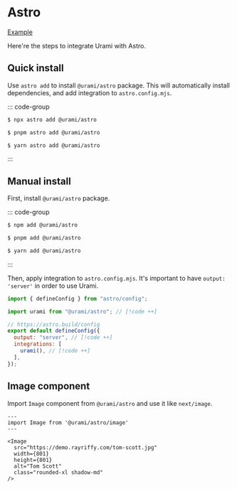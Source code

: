 # Astro

[Example](https://github.com/rayriffy/urami/tree/main/apps/examples/astro)

Here're the steps to integrate Urami with Astro.

## Quick install

Use `astro add` to install `@urami/astro` package. This will automatically install dependencies, and add integration to `astro.config.mjs`.

::: code-group

```sh [npm]
$ npx astro add @urami/astro
```

```sh [pnpm]
$ pnpm astro add @urami/astro
```

```sh [yarn]
$ yarn astro add @urami/astro
```

:::

## Manual install

First, install `@urami/astro` package.

::: code-group

```sh [npm]
$ npm add @urami/astro
```

```sh [pnpm]
$ pnpm add @urami/astro
```

```sh [yarn]
$ yarn add @urami/astro
```

:::

Then, apply integration to `astro.config.mjs`. It's important to have `output: 'server'` in order to use Urami.

```js [astro.config.mjs]
import { defineConfig } from "astro/config";

import urami from "@urami/astro"; // [!code ++]

// https://astro.build/config
export default defineConfig({
  output: "server", // [!code ++]
  integrations: [
    urami(), // [!code ++]
  ],
});
```

## Image component

Import `Image` component from `@urami/astro` and use it like `next/image`.

```astro
---
import Image from '@urami/astro/image'
---

<Image
  src="https://demo.rayriffy.com/tom-scott.jpg"
  width={801}
  height={801}
  alt="Tom Scott"
  class="rounded-xl shadow-md"
/>
```
